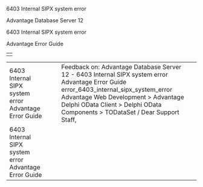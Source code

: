 6403 Internal SIPX system error




Advantage Database Server 12  

6403 Internal SIPX system error

Advantage Error Guide

|  |
| --- |
|  |

|  |  |  |  |  |
| --- | --- | --- | --- | --- |
| 6403 Internal SIPX system error  Advantage Error Guide |  |  | Feedback on: Advantage Database Server 12 - 6403 Internal SIPX system error Advantage Error Guide error\_6403\_internal\_sipx\_system\_error Advantage Web Development > Advantage Delphi OData Client > Delphi OData Components > TODataSet / Dear Support Staff, |  |
| 6403 Internal SIPX system error  Advantage Error Guide |  |  |  |  |
